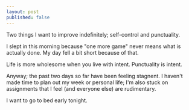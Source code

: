 ```yaml
---
layout: post
published: false
---
```


Two things I want to improve indefinitely; self-control and punctuality. 

I slept in this morning because "one more game" never means what is actually done. 
My day fell a bit short because of that. 

Life is more wholesome when you live with intent. Punctuality is intent. 

Anyway; the past two days so far have been feeling stagnent. 
I haven't made time to plan out my week or personal life; I'm also stuck on assignments that I feel (and everyone else) are rudimentary.

I want to go to bed early tonight. 
